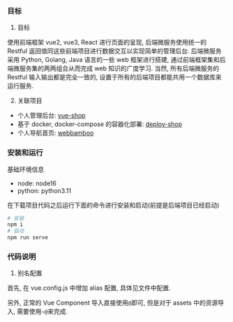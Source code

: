 ### 目标

1. 目标

使用前端框架 vue2, vue3, React 进行页面的呈现, 后端微服务使用统一的 Restful 返回值同这些前端项目进行数据交互以实现简单的管理后台. 后端微服务采用 Python, Golang, Java 语言的一些 web 框架进行搭建, 通过前端框架集和后端微服务集的两两组合从而完成 web 知识的广度学习.
当然, 所有后端微服务的 Restful 输入输出都是完全一致的, 设置于所有的后端项目都能共用一个数据库来运行服务.

2. 关联项目

- 个人管理后台: [vue-shop](https://github.com/unlessbamboo/vue-shop)
- 基于 docker, docker-compose 的容器化部署: [deploy-shop](https://github.com/unlessbamboo/deploy-shop)
- 个人导航首页: [webbamboo](https://github.com/unlessbamboo/webbamboo)

### 安装和运行

基础环境信息

- node: node16
- python: python3.11

在下载项目代码之后运行下面的命令进行安装和启动(前提是后端项目已经启动)

```sh
# 安装
npm i
# 启动
npm run serve
```

### 代码说明

1. 别名配置

首先, 在 vue.config.js 中增加 alias 配置, 具体见文件中配置.

另外, 正常的 Vue Component 导入直接使用`@`即可, 但是对于 assets 中的资源导入, 需要使用`~@`来完成.
